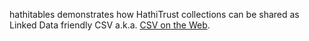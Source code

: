 hathitables demonstrates how HathiTrust collections can be shared as 
Linked Data friendly CSV a.k.a. [CSV on the Web](https://w3c.github.io/csvw/).
